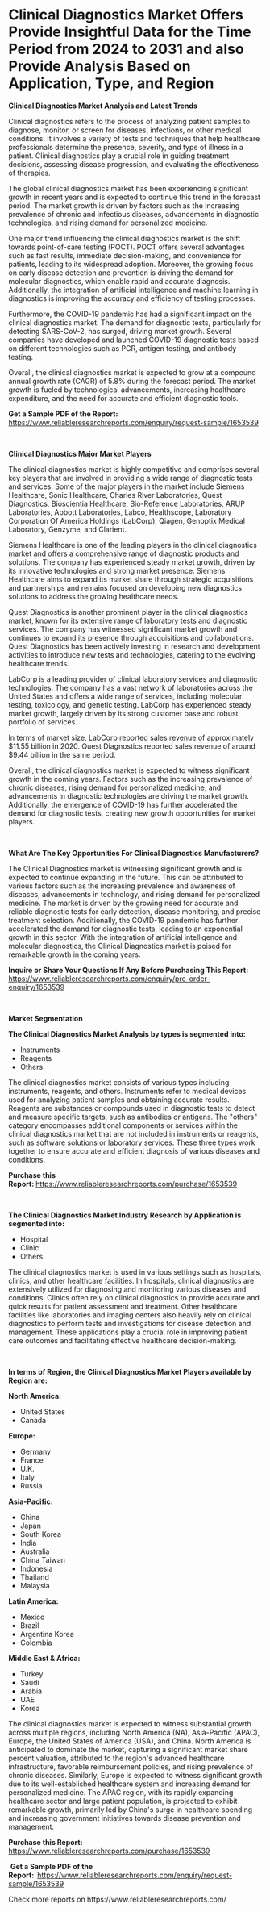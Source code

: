 <p><h1>Clinical Diagnostics Market Offers Provide Insightful Data for the Time Period from 2024 to 2031 and also Provide Analysis Based on Application, Type, and Region</h1></p><p><strong>Clinical Diagnostics Market Analysis and Latest Trends</strong></p>
<p><p>Clinical diagnostics refers to the process of analyzing patient samples to diagnose, monitor, or screen for diseases, infections, or other medical conditions. It involves a variety of tests and techniques that help healthcare professionals determine the presence, severity, and type of illness in a patient. Clinical diagnostics play a crucial role in guiding treatment decisions, assessing disease progression, and evaluating the effectiveness of therapies.</p><p>The global clinical diagnostics market has been experiencing significant growth in recent years and is expected to continue this trend in the forecast period. The market growth is driven by factors such as the increasing prevalence of chronic and infectious diseases, advancements in diagnostic technologies, and rising demand for personalized medicine.</p><p>One major trend influencing the clinical diagnostics market is the shift towards point-of-care testing (POCT). POCT offers several advantages such as fast results, immediate decision-making, and convenience for patients, leading to its widespread adoption. Moreover, the growing focus on early disease detection and prevention is driving the demand for molecular diagnostics, which enable rapid and accurate diagnosis. Additionally, the integration of artificial intelligence and machine learning in diagnostics is improving the accuracy and efficiency of testing processes.</p><p>Furthermore, the COVID-19 pandemic has had a significant impact on the clinical diagnostics market. The demand for diagnostic tests, particularly for detecting SARS-CoV-2, has surged, driving market growth. Several companies have developed and launched COVID-19 diagnostic tests based on different technologies such as PCR, antigen testing, and antibody testing.</p><p>Overall, the clinical diagnostics market is expected to grow at a compound annual growth rate (CAGR) of 5.8% during the forecast period. The market growth is fueled by technological advancements, increasing healthcare expenditure, and the need for accurate and efficient diagnostic tools.</p></p>
<p><strong>Get a Sample PDF of the Report:&nbsp;</strong> <a href="https://www.reliableresearchreports.com/enquiry/request-sample/1653539">https://www.reliableresearchreports.com/enquiry/request-sample/1653539</a></p>
<p>&nbsp;</p>
<p><strong>Clinical Diagnostics Major Market Players</strong></p>
<p><p>The clinical diagnostics market is highly competitive and comprises several key players that are involved in providing a wide range of diagnostic tests and services. Some of the major players in the market include Siemens Healthcare, Sonic Healthcare, Charles River Laboratories, Quest Diagnostics, Bioscientia Healthcare, Bio-Reference Laboratories, ARUP Laboratories, Abbott Laboratories, Labco, Healthscope, Laboratory Corporation Of America Holdings (LabCorp), Qiagen, Genoptix Medical Laboratory, Genzyme, and Clarient.</p><p>Siemens Healthcare is one of the leading players in the clinical diagnostics market and offers a comprehensive range of diagnostic products and solutions. The company has experienced steady market growth, driven by its innovative technologies and strong market presence. Siemens Healthcare aims to expand its market share through strategic acquisitions and partnerships and remains focused on developing new diagnostics solutions to address the growing healthcare needs.</p><p>Quest Diagnostics is another prominent player in the clinical diagnostics market, known for its extensive range of laboratory tests and diagnostic services. The company has witnessed significant market growth and continues to expand its presence through acquisitions and collaborations. Quest Diagnostics has been actively investing in research and development activities to introduce new tests and technologies, catering to the evolving healthcare trends.</p><p>LabCorp is a leading provider of clinical laboratory services and diagnostic technologies. The company has a vast network of laboratories across the United States and offers a wide range of services, including molecular testing, toxicology, and genetic testing. LabCorp has experienced steady market growth, largely driven by its strong customer base and robust portfolio of services.</p><p>In terms of market size, LabCorp reported sales revenue of approximately $11.55 billion in 2020. Quest Diagnostics reported sales revenue of around $9.44 billion in the same period.</p><p>Overall, the clinical diagnostics market is expected to witness significant growth in the coming years. Factors such as the increasing prevalence of chronic diseases, rising demand for personalized medicine, and advancements in diagnostic technologies are driving the market growth. Additionally, the emergence of COVID-19 has further accelerated the demand for diagnostic tests, creating new growth opportunities for market players.</p></p>
<p>&nbsp;</p>
<p><strong>What Are The Key Opportunities For Clinical Diagnostics Manufacturers?</strong></p>
<p><p>The Clinical Diagnostics market is witnessing significant growth and is expected to continue expanding in the future. This can be attributed to various factors such as the increasing prevalence and awareness of diseases, advancements in technology, and rising demand for personalized medicine. The market is driven by the growing need for accurate and reliable diagnostic tests for early detection, disease monitoring, and precise treatment selection. Additionally, the COVID-19 pandemic has further accelerated the demand for diagnostic tests, leading to an exponential growth in this sector. With the integration of artificial intelligence and molecular diagnostics, the Clinical Diagnostics market is poised for remarkable growth in the coming years.</p></p>
<p><strong>Inquire or Share Your Questions If Any Before Purchasing This Report:</strong> <a href="https://www.reliableresearchreports.com/enquiry/pre-order-enquiry/1653539">https://www.reliableresearchreports.com/enquiry/pre-order-enquiry/1653539</a></p>
<p>&nbsp;</p>
<p><strong>Market Segmentation</strong></p>
<p><strong>The Clinical Diagnostics Market Analysis by types is segmented into:</strong></p>
<p><ul><li>Instruments</li><li>Reagents</li><li>Others</li></ul></p>
<p><p>The clinical diagnostics market consists of various types including instruments, reagents, and others. Instruments refer to medical devices used for analyzing patient samples and obtaining accurate results. Reagents are substances or compounds used in diagnostic tests to detect and measure specific targets, such as antibodies or antigens. The "others" category encompasses additional components or services within the clinical diagnostics market that are not included in instruments or reagents, such as software solutions or laboratory services. These three types work together to ensure accurate and efficient diagnosis of various diseases and conditions.</p></p>
<p><strong>Purchase this Report:&nbsp;</strong><a href="https://www.reliableresearchreports.com/purchase/1653539">https://www.reliableresearchreports.com/purchase/1653539</a></p>
<p>&nbsp;</p>
<p><strong>The Clinical Diagnostics Market Industry Research by Application is segmented into:</strong></p>
<p><ul><li>Hospital</li><li>Clinic</li><li>Others</li></ul></p>
<p><p>The clinical diagnostics market is used in various settings such as hospitals, clinics, and other healthcare facilities. In hospitals, clinical diagnostics are extensively utilized for diagnosing and monitoring various diseases and conditions. Clinics often rely on clinical diagnostics to provide accurate and quick results for patient assessment and treatment. Other healthcare facilities like laboratories and imaging centers also heavily rely on clinical diagnostics to perform tests and investigations for disease detection and management. These applications play a crucial role in improving patient care outcomes and facilitating effective healthcare decision-making.</p></p>
<p>&nbsp;</p>
<p><strong>In terms of Region, the Clinical Diagnostics Market Players available by Region are:</strong></p>
<p>
    <p> <strong> North America: </strong>
        <ul>
            <li>United States</li>
            <li>Canada</li>
        </ul>
        </p> 
    <p> <strong> Europe: </strong>
        <ul>
            <li>Germany</li>
            <li>France</li>
            <li>U.K.</li>
            <li>Italy</li>
            <li>Russia</li>
        </ul>
        </p> 
    <p> <strong> Asia-Pacific: </strong>
        <ul>
            <li>China</li>
            <li>Japan</li>
            <li>South Korea</li>
            <li>India</li>
            <li>Australia</li>
            <li>China Taiwan</li>
            <li>Indonesia</li>
            <li>Thailand</li>
            <li>Malaysia</li>
        </ul>
        </p> 
    <p> <strong> Latin America: </strong>
        <ul>
            <li>Mexico</li>
            <li>Brazil</li>
            <li>Argentina Korea</li>
            <li>Colombia</li>
        </ul>
        </p> 
    <p> <strong> Middle East & Africa: </strong>
        <ul>
            <li>Turkey</li>
            <li>Saudi</li>
            <li>Arabia</li>
            <li>UAE</li>
            <li>Korea</li>
        </ul>
    </p>
    </p>
<p><p>The clinical diagnostics market is expected to witness substantial growth across multiple regions, including North America (NA), Asia-Pacific (APAC), Europe, the United States of America (USA), and China. North America is anticipated to dominate the market, capturing a significant market share percent valuation, attributed to the region's advanced healthcare infrastructure, favorable reimbursement policies, and rising prevalence of chronic diseases. Similarly, Europe is expected to witness significant growth due to its well-established healthcare system and increasing demand for personalized medicine. The APAC region, with its rapidly expanding healthcare sector and large patient population, is projected to exhibit remarkable growth, primarily led by China's surge in healthcare spending and increasing government initiatives towards disease prevention and management.</p></p>
<p><strong>Purchase this Report: </strong><a href="https://www.reliableresearchreports.com/purchase/1653539">https://www.reliableresearchreports.com/purchase/1653539</a></p>
<p>&nbsp;<strong>Get a Sample PDF of the Report:&nbsp;&nbsp;</strong><a href="https://www.reliableresearchreports.com/enquiry/request-sample/1653539">https://www.reliableresearchreports.com/enquiry/request-sample/1653539</a></p>
<p><strong></strong></p>
<p>Check more reports on https://www.reliableresearchreports.com/</p>
